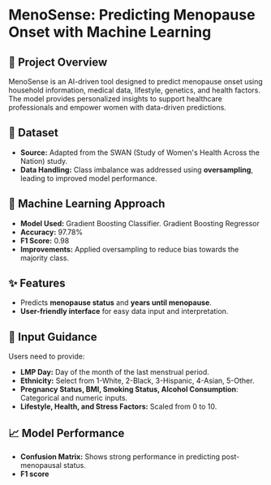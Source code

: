 

# MenoSense: Predicting Menopause Onset with Machine Learning

## 🚀 Project Overview
MenoSense is an AI-driven tool designed to predict menopause onset using household information, medical data, lifestyle, genetics, and health factors. The model provides personalized insights to support healthcare professionals and empower women with data-driven predictions.

## 📂 Dataset
- **Source:** Adapted from the SWAN (Study of Women's Health Across the Nation) study.
- **Data Handling:** Class imbalance was addressed using **oversampling**, leading to improved model performance.

## 🧠 Machine Learning Approach
- **Model Used:** Gradient Boosting Classifier. Gradient Boosting Regressor
- **Accuracy:** 97.78%
- **F1 Score:** 0.98
- **Improvements:** Applied oversampling to reduce bias towards the majority class.

## ✨ Features
- Predicts **menopause status** and **years until menopause**.
- **User-friendly interface** for easy data input and interpretation.


## 📝 Input Guidance
Users need to provide:
- **LMP Day:** Day of the month of the last menstrual period.
- **Ethnicity:** Select from 1-White, 2-Black, 3-Hispanic, 4-Asian, 5-Other.
- **Pregnancy Status, BMI, Smoking Status, Alcohol Consumption**: Categorical and numeric inputs.
- **Lifestyle, Health, and Stress Factors:** Scaled from 0 to 10.

## 📈 Model Performance
- **Confusion Matrix:** Shows strong performance in predicting post-menopausal status.
- **F1 score** 
